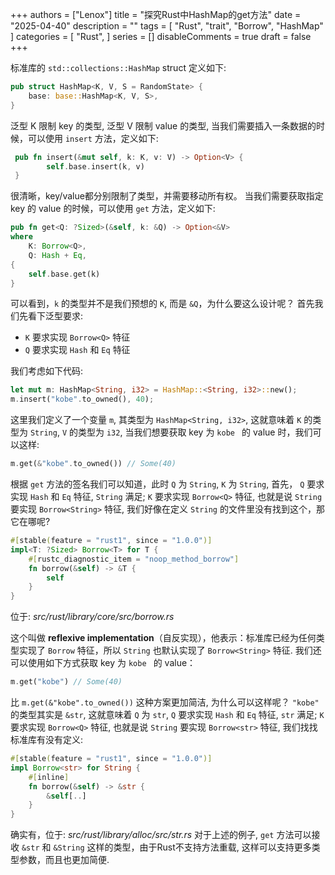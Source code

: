 +++
authors = ["Lenox"]
title = "探究Rust中HashMap的get方法"
date = "2025-04-40"
description = ""
tags = [
    "Rust",
    "trait",
    "Borrow",
    "HashMap"
]
categories = [
    "Rust",
]
series = []
disableComments = true
draft = false
+++

标准库的 `std::collections::HashMap` struct 定义如下:

```rust
pub struct HashMap<K, V, S = RandomState> {
    base: base::HashMap<K, V, S>,
}
```

泛型 K 限制 key 的类型, 泛型 V 限制 value 的类型, 当我们需要插入一条数据的时候，可以使用 `insert` 方法，定义如下:

```rust
 pub fn insert(&mut self, k: K, v: V) -> Option<V> {
        self.base.insert(k, v)
 }
```

很清晰，key/value都分别限制了类型，并需要移动所有权。
当我们需要获取指定 key 的 value 的时候，可以使用 `get` 方法，定义如下:

```rust
pub fn get<Q: ?Sized>(&self, k: &Q) -> Option<&V>
where
    K: Borrow<Q>,
    Q: Hash + Eq,
{
    self.base.get(k)
}
```

可以看到，`k` 的类型并不是我们预想的 `K`, 而是 `&Q`，为什么要这么设计呢？
首先我们先看下泛型要求:

- `K` 要求实现 `Borrow<Q>` 特征
- `Q` 要求实现 `Hash` 和 `Eq` 特征

我们考虑如下代码:

```rust
let mut m: HashMap<String, i32> = HashMap::<String, i32>::new();
m.insert("kobe".to_owned(), 40);
```

这里我们定义了一个变量 `m`, 其类型为 `HashMap<String, i32>`, 这就意味着 `K` 的类型为 `String`, `V` 的类型为 `i32`, 当我们想要获取 key 为 `kobe `
的 value 时，我们可以这样:

```rust
m.get(&"kobe".to_owned()) // Some(40)
```

根据 `get` 方法的签名我们可以知道，此时 `Q` 为 `String`, `K` 为 `String`, 首先， `Q` 要求实现 `Hash` 和 `Eq` 特征, `String` 满足; `K` 要求实现 `Borrow<Q>` 特征,
也就是说 `String` 要实现 `Borrow<String>` 特征, 我们好像在定义 `String` 的文件里没有找到这个，那它在哪呢?

```rust
#[stable(feature = "rust1", since = "1.0.0")]
impl<T: ?Sized> Borrow<T> for T {
    #[rustc_diagnostic_item = "noop_method_borrow"]
    fn borrow(&self) -> &T {
        self
    }
}
```

位于: _src/rust/library/core/src/borrow.rs_

这个叫做 **reflexive implementation**（自反实现），他表示：标准库已经为任何类型实现了 `Borrow` 特征，所以 `String` 也默认实现了 `Borrow<String>` 特征.
我们还可以使用如下方式获取 key 为 `kobe ` 的 value：

```rust
m.get("kobe") // Some(40)
```

比 `m.get(&"kobe".to_owned())` 这种方案更加简洁, 为什么可以这样呢？
`"kobe"` 的类型其实是 `&str`, 这就意味着 `Q` 为 `str`, `Q` 要求实现 `Hash` 和 `Eq` 特征, `str` 满足; `K` 要求实现 `Borrow<Q>` 特征, 也就是说 `String` 要实现 `Borrow<str>` 特征, 我们找找
标准库有没有定义:

```rust
#[stable(feature = "rust1", since = "1.0.0")]
impl Borrow<str> for String {
    #[inline]
    fn borrow(&self) -> &str {
        &self[..]
    }
}
```

确实有，位于: _src/rust/library/alloc/src/str.rs_
对于上述的例子, `get` 方法可以接收 `&str` 和 `&String` 这样的类型，由于Rust不支持方法重载, 这样可以支持更多类型参数，而且也更加简便.
